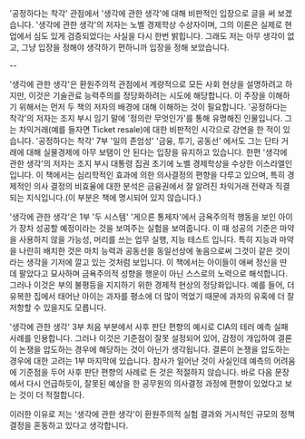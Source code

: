 '공정하다는 착각' 관점에서 '생각에 관한 생각'에 대해 비판적인 입장으로 글을 써 보겠습니다.
'생각에 관한 생각'의 저자는 노벨 경제학상 수상자이며, 그의 이론은 실제로 현업에서 심도 있게 검증되었다는 사실을 다시 한번 밝힙니다.
그래도 저는 아무 생각이 없고, 그냥 입장을 정해야 생각하기 편하니까 입장을 정해 보았습니다.

--

'생각에 관한 생각'은 환원주의적 관점에서 계량적으로 모든 사회 현상을 설명하려고 하지만, 이것은 기술관료 능력주의를 정당화하려는 시도에 해당합니다.
이 주장을 이해하기 위해서는 먼저 두 책의 저자의 배경에 대해 이해하는 것이 필요합니다.
'공정하다는 착각'의 저자는 조지 부시 임기 말에 '정의란 무엇인가'를 통해 유명해진 인물입니다. 그는 차익거래(예를 들자면 Ticket resale)에 대한 비판적인 시각으로 강연을 한 적이 있습니다. '공정하다는 착각' 7부 '일의 존엄성' '금융, 투기, 공동선' 에서도 그는 단타 거래에 대해 실물경제에 아무 보탬이 안 된다는 입장을 유지하고 있습니다.
한편 '생각에 관한 생각'의 저자는 조지 부시 대통령 집권 초기에 노벨 경제학상을 수상한 이스라엘인입니다. 이 책에서는 심리학적인 효과에 의한 의사결정의 편향을 다루고 있으며, 특히 경제적인 의사 결정의 비효율에 대한 분석은 금융권에서 잘 알려진 차익거래 전략과 직결되는 지식입니다.(이 부분은 책에 명시되어 있지 않습니다.)

'생각에 관한 생각'은 1부 '두 시스템' '게으른 통제자'에서 금욕주의적 행동을 보인 아이가 장차 성공할 예정이라는 것을 보여주는 실험을 보여줍니다. 이 때 성공의 기준은 마약을 사용하지 않을 가능성, 머리를 쓰는 업무 실행, 지능 테스트 입니다. 특히 지능과 마약을 나란히 배치한 것은 마치 능력과 공동선을 동일선상에 놓음으로써 그것이 같은 것이라는 생각을 기저에 깔고 있는 것처럼 보입니다. 이 책에서는 아이들이 애써 정신을 딴 데 팔았다고 묘사하며 금욕주의적 성향을 행운이 아닌 스스로의 노력으로 해석합니다. 그러나 이것은 부의 불평등을 지지하기 위한 경제적 현상의 정당화입니다. 예를 들어, 더 유복한 집에서 태어난 아이는 과자를 평소에 더 많이 먹었기 때문에 과자의 유혹에 더 잘 저항할 수 있을지도 모릅니다.

'생각에 관한 생각' 3부 처음 부분에서 사후 판단 편향의 예시로 CIA의 테러 예측 실패 사례를 인용합니다. 그러나 이것은 기준점이 잘못 설정되어 있어, 감정이 개입하여 결론이 논쟁을 압도하는 경우에 해당하는 것이 아닌가 생각됩니다. 결론이 논쟁을 압도하는 경우에 대한 고려는 1부 마지막에 있습니다. 참사가 일어난 것이 사실인데 예측의 어려움에 기준점을 두어 사후 판단 편향의 사례로 든 것은 적절하지 않습니다. 바로 다음 문장에서 다시 언급하듯이, 잘못된 예상을 한 공무원의 의사결정 과정에 편향이 있었다고 보는 것이 더 적절합니다.

이러한 이유로 저는 '생각에 관한 생각'이 환원주의적 실험 결과와 거시적인 규모의 정책 결정을 혼동하고 있다고 생각합니다.